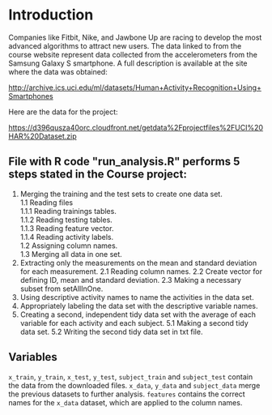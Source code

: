 # Introduction

Companies like Fitbit, Nike, and Jawbone Up are racing to develop the most advanced algorithms to attract new users. The data linked to from the course website represent data collected from the accelerometers from the Samsung Galaxy S smartphone. A full description is available at the site where the data was obtained:

http://archive.ics.uci.edu/ml/datasets/Human+Activity+Recognition+Using+Smartphones

Here are the data for the project:

https://d396qusza40orc.cloudfront.net/getdata%2Fprojectfiles%2FUCI%20HAR%20Dataset.zip

## File with R code "run_analysis.R" performs 5 steps stated in the Course project:   

1. Merging the training and the test sets to create one data set.   
 1.1 Reading files    
   1.1.1 Reading trainings tables.   
   1.1.2 Reading testing tables.   
   1.1.3 Reading feature vector.   
   1.1.4 Reading activity labels.  
 1.2 Assigning column names.   
 1.3 Merging all data in one set.  
2. Extracting only the measurements on the mean and standard deviation for each measurement. 
 2.1 Reading column names.
 2.2 Create vector for defining ID, mean and standard deviation.
 2.3 Making a necessary subset from setAllInOne.
3. Using descriptive activity names to name the activities in the data set.
4. Appropriately labeling the data set with the descriptive variable names.
5. Creating a second, independent tidy data set with the average of each variable for each activity and each subject.
5.1 Making a second tidy data set.
5.2 Writing the second tidy data set in txt file.

## Variables
`x_train`, `y_train`, `x_test`, `y_test`, `subject_train` and `subject_test` contain the data from the downloaded files.
`x_data`, `y_data` and `subject_data` merge the previous datasets to further analysis.
`features` contains the correct names for the `x_data` dataset, which are applied to the column names.
